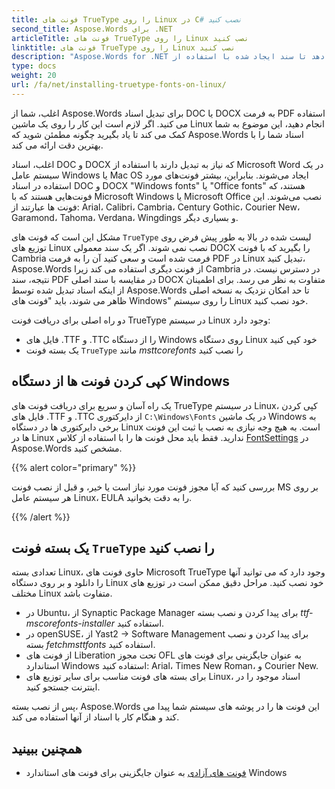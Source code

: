 ```yaml
---
title: فونت های TrueType را روی Linux در C# نصب کنید
second_title: Aspose.Words برای .NET
articleTitle: فونت های TrueType را روی Linux نصب کنید
linktitle: فونت های TrueType را روی Linux نصب کنید
description: "Aspose.Words for .NET اجازه می دهد تا سند ایجاد شده با استفاده از Microsoft Word در دستگاه Linux را با بهترین دقت با استفاده از C# ارائه دهید. برای انجام این کار، فایل‌های فونت را از یک دستگاه Windows کپی کنید یا یک بسته فونت `TrueType` را روی دستگاه Linux خود در C# نصب کنید."
type: docs
weight: 20
url: /fa/net/installing-truetype-fonts-on-linux/
---
```


اغلب، شما از Aspose.Words برای تبدیل اسناد DOC یا DOCX به فرمت PDF استفاده می کنید. اگر لازم است این کار را روی یک ماشین Linux انجام دهید، این موضوع به شما کمک می کند تا یاد بگیرید چگونه مطمئن شوید که Aspose.Words اسناد شما را با بهترین دقت ارائه می کند.

اغلب، اسناد DOC و DOCX که نیاز به تبدیل دارند با استفاده از Microsoft Word در یک سیستم عامل Windows یا Mac OS ایجاد می‌شوند. بنابراین، بیشتر فونت‌های مورد استفاده در اسناد DOC و DOCX "Windows fonts" یا "Office fonts" هستند، که فونت‌هایی هستند که با Microsoft Windows یا Microsoft Office نصب می‌شوند. این فونت ها عبارتند از: Arial، Calibri، Cambria، Century Gothic، Courier New، Garamond، Tahoma، Verdana، Wingdings و بسیاری دیگر.

مشکل این است که فونت های `TrueType` لیست شده در بالا به طور پیش فرض روی توزیع های Linux نصب نمی شوند. اگر یک سند معمولی DOCX را بگیرید که با فونت Cambria فرمت شده است و سعی کنید آن را به فرمت PDF در Linux تبدیل کنید، Aspose.Words از فونت دیگری استفاده می کند زیرا Cambria در دسترس نیست. در نتیجه، سند PDF در مقایسه با سند اصلی DOCX متفاوت به نظر می رسد. برای اطمینان از اینکه اسناد تبدیل شده توسط Aspose.Words تا حد امکان نزدیک به نسخه اصلی ظاهر می شوند، باید "فونت های Windows" را روی سیستم Linux خود نصب کنید.

دو راه اصلی برای دریافت فونت TrueType در سیستم Linux وجود دارد:

- فایل های .TTF و .TTC را از دستگاه Windows روی دستگاه Linux خود کپی کنید
- یک بسته فونت `TrueType` مانند *msttcorefonts* را نصب کنید

## کپی کردن فونت ها از دستگاه Windows

یک راه آسان و سریع برای دریافت فونت های TrueType در سیستم Linux، کپی کردن فایل های .TTF و .TTC از دایرکتوری `C:\Windows\Fonts` در یک ماشین Windows به برخی دایرکتوری ها در دستگاه Linux است. به هیچ وجه نیازی به نصب یا ثبت این فونت ها در Linux ندارید. فقط باید محل فونت ها را با استفاده از کلاس [FontSettings](https://reference.aspose.com/words/net/aspose.words.fonts/fontsettings/) در Aspose.Words مشخص کنید.

{{% alert color="primary" %}}

بررسی کنید که آیا مجوز فونت مورد نیاز است یا خیر، و قبل از نصب فونت MS بر روی هر سیستم عامل Linux، EULA را به دقت بخوانید.

{{% /alert %}}

## یک بسته فونت `TrueType` را نصب کنید

تعدادی بسته Linux، حاوی فونت های Microsoft TrueType وجود دارد که می توانید آنها را دانلود و بر روی دستگاه Linux خود نصب کنید. مراحل دقیق ممکن است در توزیع های مختلف Linux متفاوت باشد.

- در Ubuntu، از Synaptic Package Manager برای پیدا کردن و نصب بسته *ttf-mscorefonts-installer* استفاده کنید.
- در openSUSE، از Yast2 → Software Management برای پیدا کردن و نصب بسته *fetchmsttfonts* استفاده کنید.
- از فونت های Liberation تحت مجوز OFL به عنوان جایگزینی برای فونت های استاندارد Windows استفاده کنید: Arial، Times New Roman، و Courier New.
- برای بسته های فونت مناسب برای سایر توزیع های Linux، اسناد موجود را در اینترنت جستجو کنید.

پس از نصب بسته، Aspose.Words این فونت ها را در پوشه های سیستم شما پیدا می کند و هنگام کار با اسناد از آنها استفاده می کند.

## همچنین ببینید

- [فونت های آزادی](https://github.com/liberationfonts) به عنوان جایگزینی برای فونت های استاندارد Windows
